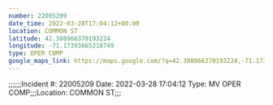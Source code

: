 ```yaml
---
number: 22005209
date_time: 2022-03-28T17:04:12+00:00
location: COMMON ST
latitude: 42.388966370193224
longitude: -71.17393665218749
type: OPER COMP
google_maps_link: https://maps.google.com/?q=42.388966370193224,-71.17393665218749
---
```


;;;;;;Incident #: 22005209  Date: 2022-03-28 17:04:12   Type: MV OPER COMP;;;Location: COMMON ST;;;

